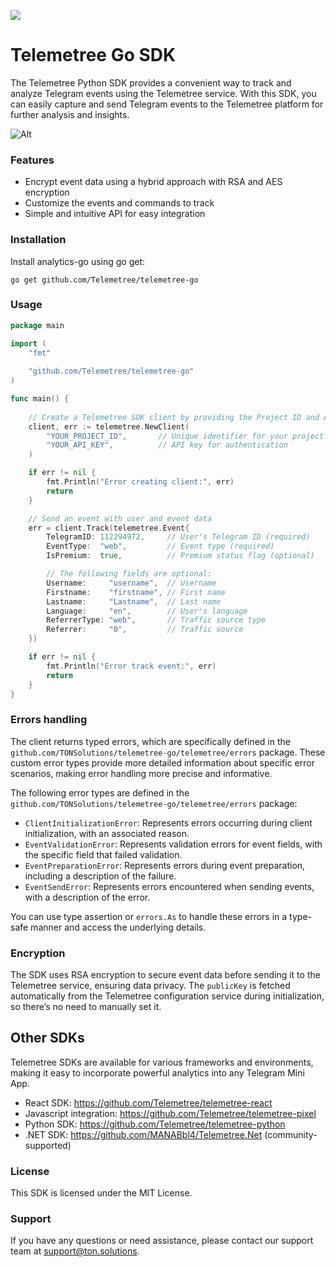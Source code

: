 ![](https://tc-images-api.s3.eu-central-1.amazonaws.com/gif_cropped.gif)
# Telemetree Go SDK

The Telemetree Python SDK provides a convenient way to track and analyze Telegram events using the Telemetree service. With this SDK, you can easily capture and send Telegram events to the Telemetree platform for further analysis and insights.

![Alt](https://repobeats.axiom.co/api/embed/18ee5bb9c80b65e0e060cd5b16802b38262b2a87.svg "Repobeats analytics image")

### Features

- Encrypt event data using a hybrid approach with RSA and AES encryption
- Customize the events and commands to track
- Simple and intuitive API for easy integration

### Installation

Install analytics-go using go get:

```shell
go get github.com/Telemetree/telemetree-go
```

### Usage

```go
package main

import (
	"fmt"
	
	"github.com/Telemetree/telemetree-go"
)

func main() {
	
	// Create a Telemetree SDK client by providing the Project ID and API Key
	client, err := telemetree.NewClient(
		"YOUR_PROJECT_ID",       // Unique identifier for your project
		"YOUR_API_KEY",          // API key for authentication
	)

	if err != nil {
		fmt.Println("Error creating client:", err)
		return
	}

	// Send an event with user and event data
	err = client.Track(telemetree.Event{
		TelegramID: 112294972,     // User's Telegram ID (required)
		EventType:  "web",         // Event type (required)
		IsPremium:  true,          // Premium status flag (optional)

		// The following fields are optional:
		Username:     "username",  // Username
		Firstname:    "firstname", // First name
		Lastname:     "Lastname",  // Last name
		Language:     "en",        // User's language
		ReferrerType: "web",       // Traffic source type
		Referrer:     "0",         // Traffic source
	})

	if err != nil {
		fmt.Println("Error track event:", err)
		return
	}
}
```

### Errors handling
The client returns typed errors, which are specifically defined in the `github.com/TONSolutions/telemetree-go/telemetree/errors` package.
These custom error types provide more detailed information about specific error scenarios, making error handling more precise and informative.

The following error types are defined in the `github.com/TONSolutions/telemetree-go/telemetree/errors` package:
   - `ClientInitializationError`: Represents errors occurring during client initialization, with an associated reason.
   - `EventValidationError`: Represents validation errors for event fields, with the specific field that failed validation.
   - `EventPreparationError`: Represents errors during event preparation, including a description of the failure.
   - `EventSendError`: Represents errors encountered when sending events, with a description of the error.

You can use type assertion or `errors.As` to handle these errors in a type-safe manner and access the underlying details.


### Encryption

The SDK uses RSA encryption to secure event data before sending it to the Telemetree service, ensuring data privacy. The `publicKey` is fetched automatically from the Telemetree configuration service during initialization, so there’s no need to manually set it.

## Other SDKs
Telemetree SDKs are available for various frameworks and environments, making it easy to incorporate powerful analytics into any Telegram Mini App.
- React SDK: https://github.com/Telemetree/telemetree-react
- Javascript integration: https://github.com/Telemetree/telemetree-pixel
- Python SDK: https://github.com/Telemetree/telemetree-python
- .NET SDK: https://github.com/MANABbl4/Telemetree.Net (community-supported)

### License

This SDK is licensed under the MIT License.
### Support

If you have any questions or need assistance, please contact our support team at support@ton.solutions.
